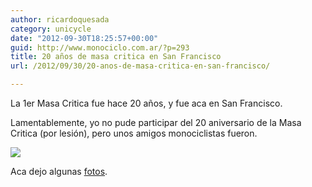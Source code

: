 ```yaml
---
author: ricardoquesada
category: unicycle
date: "2012-09-30T18:25:57+00:00"
guid: http://www.monociclo.com.ar/?p=293
title: 20 años de masa critica en San Francisco
url: /2012/09/30/20-anos-de-masa-critica-en-san-francisco/

---
```

La 1er Masa Critica fue hace 20 años, y fue aca en San Francisco.

Lamentablemente, yo no pude participar del 20 aniversario de la Masa Critica (por lesión),
pero unos amigos monociclistas fueron.

![](/images/20-anos-de-masa-critica-en-san-francisco.jpg)

Aca dejo algunas [fotos](https://photos.app.goo.gl/N4jRn8eLkFV1mhNt6).

